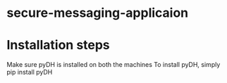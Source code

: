 # secure-messaging-applicaion

# Installation steps
Make sure pyDH is  installed on both the machines
To install pyDH, simply
      pip install pyDH
